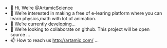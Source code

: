 - 👋 Hi, We’re @ArtamicScience
- 👀 We’re interested in making a free of e-learing platform where you can learn physics,math with lot of animation.
- 🌱 We’re currently developing...
- 💞️ We’re looking to collaborate on github. This project will be open source ...
- 📫 How to reach us http://artamic.com/ ...

<!---
ArtamicScience/ArtamicScience is a ✨ special ✨ repository because its `README.md` (this file) appears on your GitHub profile.
You can click the Preview link to take a look at your changes.
--->
